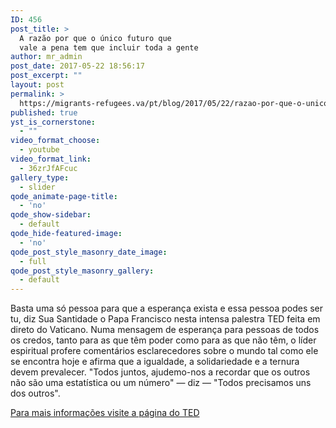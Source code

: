```yaml
---
ID: 456
post_title: >
  A razão por que o único futuro que
  vale a pena tem que incluir toda a gente
author: mr_admin
post_date: 2017-05-22 18:56:17
post_excerpt: ""
layout: post
permalink: >
  https://migrants-refugees.va/pt/blog/2017/05/22/razao-por-que-o-unico-futuro-que-vale-pena-tem-que-incluir-toda-gente/
published: true
yst_is_cornerstone:
  - ""
video_format_choose:
  - youtube
video_format_link:
  - 36zrJfAFcuc
gallery_type:
  - slider
qode_animate-page-title:
  - 'no'
qode_show-sidebar:
  - default
qode_hide-featured-image:
  - 'no'
qode_post_style_masonry_date_image:
  - full
qode_post_style_masonry_gallery:
  - default
---
```

Basta uma só pessoa para que a esperança exista e essa pessoa podes ser tu, diz Sua Santidade o Papa Francisco nesta intensa palestra TED feita em direto do Vaticano. Numa mensagem de esperança para pessoas de todos os credos, tanto para as que têm poder como para as que não têm, o líder espiritual profere comentários esclarecedores sobre o mundo tal como ele se encontra hoje e afirma que a igualdade, a solidariedade e a ternura devem prevalecer. "Todos juntos, ajudemo-nos a recordar que os outros não são uma estatística ou um número" — diz — "Todos precisamos uns dos outros".

<a href="https://www.ted.com/talks/pope_francis_why_the_only_future_worth_building_includes_everyone?language=pt" target="_blank" rel="noopener noreferrer">Para mais informações visite a página do TED</a>
